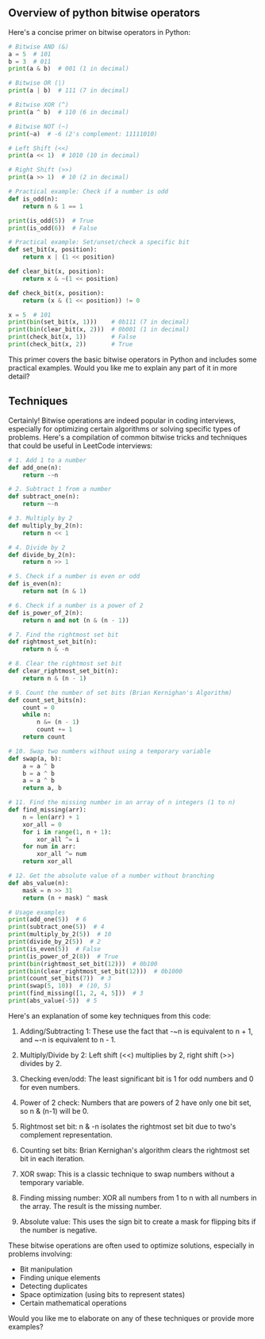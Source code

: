 ## Overview of python bitwise operators

Here's a concise primer on bitwise operators in Python:

```python
# Bitwise AND (&)
a = 5  # 101
b = 3  # 011
print(a & b)  # 001 (1 in decimal)

# Bitwise OR (|)
print(a | b)  # 111 (7 in decimal)

# Bitwise XOR (^)
print(a ^ b)  # 110 (6 in decimal)

# Bitwise NOT (~)
print(~a)  # -6 (2's complement: 11111010)

# Left Shift (<<)
print(a << 1)  # 1010 (10 in decimal)

# Right Shift (>>)
print(a >> 1)  # 10 (2 in decimal)

# Practical example: Check if a number is odd
def is_odd(n):
    return n & 1 == 1

print(is_odd(5))  # True
print(is_odd(6))  # False

# Practical example: Set/unset/check a specific bit
def set_bit(x, position):
    return x | (1 << position)

def clear_bit(x, position):
    return x & ~(1 << position)

def check_bit(x, position):
    return (x & (1 << position)) != 0

x = 5  # 101
print(bin(set_bit(x, 1)))    # 0b111 (7 in decimal)
print(bin(clear_bit(x, 2)))  # 0b001 (1 in decimal)
print(check_bit(x, 1))       # False
print(check_bit(x, 2))       # True

```

This primer covers the basic bitwise operators in Python and includes some practical examples. Would you like me to explain any part of it in more detail?

## Techniques

Certainly! Bitwise operations are indeed popular in coding interviews, especially for optimizing certain algorithms or solving specific types of problems. Here's a compilation of common bitwise tricks and techniques that could be useful in LeetCode interviews:

```python
# 1. Add 1 to a number
def add_one(n):
    return -~n

# 2. Subtract 1 from a number
def subtract_one(n):
    return ~-n

# 3. Multiply by 2
def multiply_by_2(n):
    return n << 1

# 4. Divide by 2
def divide_by_2(n):
    return n >> 1

# 5. Check if a number is even or odd
def is_even(n):
    return not (n & 1)

# 6. Check if a number is a power of 2
def is_power_of_2(n):
    return n and not (n & (n - 1))

# 7. Find the rightmost set bit
def rightmost_set_bit(n):
    return n & -n

# 8. Clear the rightmost set bit
def clear_rightmost_set_bit(n):
    return n & (n - 1)

# 9. Count the number of set bits (Brian Kernighan's Algorithm)
def count_set_bits(n):
    count = 0
    while n:
        n &= (n - 1)
        count += 1
    return count

# 10. Swap two numbers without using a temporary variable
def swap(a, b):
    a = a ^ b
    b = a ^ b
    a = a ^ b
    return a, b

# 11. Find the missing number in an array of n integers (1 to n)
def find_missing(arr):
    n = len(arr) + 1
    xor_all = 0
    for i in range(1, n + 1):
        xor_all ^= i
    for num in arr:
        xor_all ^= num
    return xor_all

# 12. Get the absolute value of a number without branching
def abs_value(n):
    mask = n >> 31
    return (n + mask) ^ mask

# Usage examples
print(add_one(5))  # 6
print(subtract_one(5))  # 4
print(multiply_by_2(5))  # 10
print(divide_by_2(5))  # 2
print(is_even(5))  # False
print(is_power_of_2(8))  # True
print(bin(rightmost_set_bit(12)))  # 0b100
print(bin(clear_rightmost_set_bit(12)))  # 0b1000
print(count_set_bits(7))  # 3
print(swap(5, 10))  # (10, 5)
print(find_missing([1, 2, 4, 5]))  # 3
print(abs_value(-5))  # 5

```

Here's an explanation of some key techniques from this code:

1. Adding/Subtracting 1: These use the fact that -~n is equivalent to n + 1, and ~-n is equivalent to n - 1.

2. Multiply/Divide by 2: Left shift (<<) multiplies by 2, right shift (>>) divides by 2.

3. Checking even/odd: The least significant bit is 1 for odd numbers and 0 for even numbers.

4. Power of 2 check: Numbers that are powers of 2 have only one bit set, so n & (n-1) will be 0.

5. Rightmost set bit: n & -n isolates the rightmost set bit due to two's complement representation.

6. Counting set bits: Brian Kernighan's algorithm clears the rightmost set bit in each iteration.

7. XOR swap: This is a classic technique to swap numbers without a temporary variable.

8. Finding missing number: XOR all numbers from 1 to n with all numbers in the array. The result is the missing number.

9. Absolute value: This uses the sign bit to create a mask for flipping bits if the number is negative.

These bitwise operations are often used to optimize solutions, especially in problems involving:

- Bit manipulation
- Finding unique elements
- Detecting duplicates
- Space optimization (using bits to represent states)
- Certain mathematical operations

Would you like me to elaborate on any of these techniques or provide more examples?
